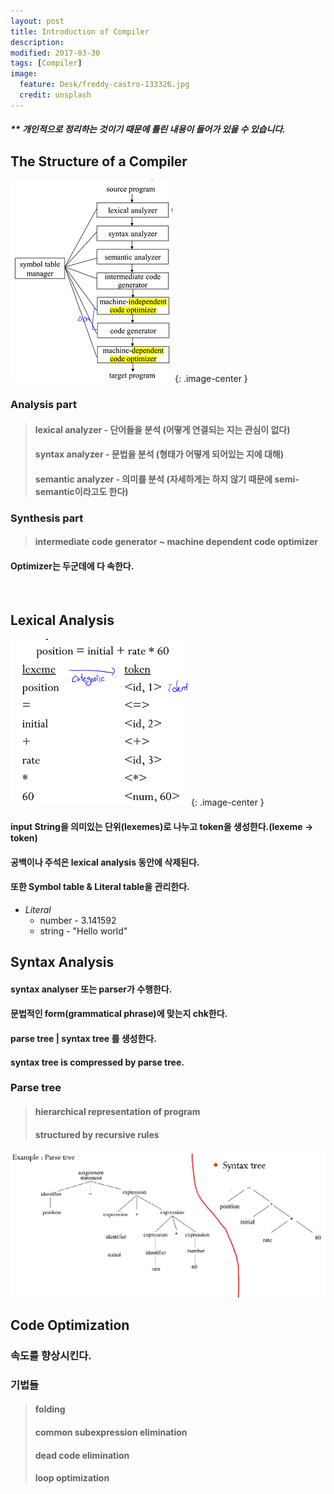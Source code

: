 ```yaml
---
layout: post
title: Introduction of Compiler
description:
modified: 2017-03-30
tags: [Compiler]
image:
  feature: Desk/freddy-castro-133326.jpg
  credit: unsplash
---
```

##### ** 개인적으로 정리하는 것이기 때문에 틀린 내용이 들어가 있을 수 있습니다.

## The Structure of a Compiler

![structure](/images/compiler/structureCompiler.png)
{: .image-center }

### Analysis part
> #### lexical analyzer - 단어들을 분석 (어떻게 연결되는 지는 관심이 없다)
> #### syntax analyzer - 문법을 분석 (형태가 어떻게 되어있는 지에 대해)
> #### semantic analyzer - 의미를 분석 (자세하게는 하지 않기 때문에 semi-semantic이라고도 한다)

### Synthesis part
> #### intermediate code generator ~ machine dependent code optimizer

#### Optimizer는 두군데에 다 속한다.
<br />

## Lexical Analysis

![lexical](/images/compiler/lexical.png)
{: .image-center }

#### input String을 의미있는 단위(lexemes)로 나누고 token을 생성한다.(lexeme -> token)
#### 공백이나 주석은 lexical analysis 동안에 삭제된다.
#### 또한 Symbol table & Literal table을 관리한다.

* *Literal*
    * number - 3.141592
    * string - "Hello world"

## Syntax Analysis

#### syntax analyser 또는 parser가 수행한다.
#### 문법적인 form(grammatical phrase)에 맞는지 chk한다.
#### parse tree | syntax tree 를 생성한다.
#### syntax tree is compressed by parse tree.

### Parse tree
> #### hierarchical representation of program
> #### structured by recursive rules

![parse & syntax tree](/images/compiler/parse_syntax_tree.png)

## Code Optimization
### 속도를 향상시킨다.
### 기법들
> #### folding
> #### common subexpression elimination
> #### dead code elimination
> #### loop optimization
